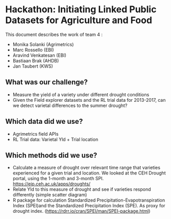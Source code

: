 # Hackathon:  Initiating Linked Public Datasets for Agriculture and Food

This document describes the work of team 4 :
+ Monika Solanki (Agrimetrics)
+ Marc Rossello (EBI)
+ Aravind Venkatesan (EBI)
+ Bastiaan Brak (AHDB)
+ Jan Taubert (KWS)

## What was our challenge?
+ Measure the yield of a variety under different drought conditions
+ Given the Field explorer datasets and the RL trial data for 2013-2017, can we detect varietal differences to the summer drought?

## Which data did we use?
+ Agrimetrics field APIs
+ RL Trial data: Varietal Yld + Trial location

## Which methods did we use?
+ Calculate a measure of drought over relevant time range that varieties experienced for a given trial and location. We looked at the CEH Drought portal, using the 1-month and 3-month SPI. https://eip.ceh.ac.uk/apps/droughts/ 
+ Relate Yld to this measure of drought and see if varieties respond differently (simple scatter diagram)
+ R package for calculation Standardized Precipitation-Evapotranspiration Index (SPEI)and the Standardized Precipitation Index (SPE). As proxy for drought index. (https://rdrr.io/cran/SPEI/man/SPEI-package.html)


